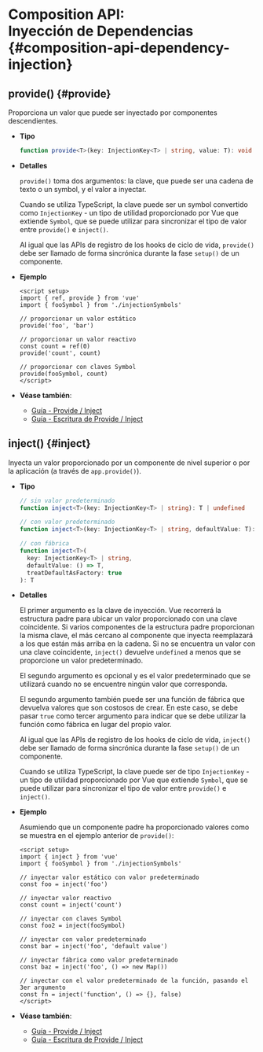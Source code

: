 # Composition API: <br>Inyección de Dependencias {#composition-api-dependency-injection}

## provide() {#provide}

Proporciona un valor que puede ser inyectado por componentes descendientes.

- **Tipo**

  ```ts
  function provide<T>(key: InjectionKey<T> | string, value: T): void
  ```

- **Detalles**

  `provide()` toma dos argumentos: la clave, que puede ser una cadena de texto o un symbol, y el valor a inyectar.

  Cuando se utiliza TypeScript, la clave puede ser un symbol convertido como `InjectionKey` - un tipo de utilidad proporcionado por Vue que extiende `Symbol`, que se puede utilizar para sincronizar el tipo de valor entre `provide()` e `inject()`.

  Al igual que las APIs de registro de los hooks de ciclo de vida, `provide()` debe ser llamado de forma sincrónica durante la fase `setup()` de un componente.

- **Ejemplo**

  ```vue
  <script setup>
  import { ref, provide } from 'vue'
  import { fooSymbol } from './injectionSymbols'

  // proporcionar un valor estático
  provide('foo', 'bar')

  // proporcionar un valor reactivo
  const count = ref(0)
  provide('count', count)

  // proporcionar con claves Symbol
  provide(fooSymbol, count)
  </script>
  ```

- **Véase también**:
  - [Guía - Provide / Inject](/guide/components/provide-inject)
  - [Guía - Escritura de Provide / Inject](/guide/typescript/composition-api#typing-provide-inject)

## inject() {#inject}

Inyecta un valor proporcionado por un componente de nivel superior o por la aplicación (a través de `app.provide()`).

- **Tipo**

  ```ts
  // sin valor predeterminado
  function inject<T>(key: InjectionKey<T> | string): T | undefined

  // con valor predeterminado
  function inject<T>(key: InjectionKey<T> | string, defaultValue: T): T

  // con fábrica
  function inject<T>(
    key: InjectionKey<T> | string,
    defaultValue: () => T,
    treatDefaultAsFactory: true
  ): T
  ```

- **Detalles**

  El primer argumento es la clave de inyección. Vue recorrerá la estructura padre para ubicar un valor proporcionado con una clave coincidente. Si varios componentes de la estructura padre proporcionan la misma clave, el más cercano al componente que inyecta reemplazará a los que están más arriba en la cadena. Si no se encuentra un valor con una clave coincidente, `inject()` devuelve `undefined` a menos que se proporcione un valor predeterminado.

  El segundo argumento es opcional y es el valor predeterminado que se utilizará cuando no se encuentre ningún valor que corresponda.

  El segundo argumento también puede ser una función de fábrica que devuelva valores que son costosos de crear. En este caso, se debe pasar `true` como tercer argumento para indicar que se debe utilizar la función como fábrica en lugar del propio valor.

  Al igual que las APIs de registro de los hooks de ciclo de vida, `inject()` debe ser llamado de forma sincrónica durante la fase `setup()` de un componente.

  Cuando se utiliza TypeScript, la clave puede ser de tipo `InjectionKey` - un tipo de utilidad proporcionado por Vue que extiende `Symbol`, que se puede utilizar para sincronizar el tipo de valor entre `provide()` e `inject()`.

- **Ejemplo**

  Asumiendo que un componente padre ha proporcionado valores como se muestra en el ejemplo anterior de `provide()`:

  ```vue
  <script setup>
  import { inject } from 'vue'
  import { fooSymbol } from './injectionSymbols'

  // inyectar valor estático con valor predeterminado
  const foo = inject('foo')

  // inyectar valor reactivo
  const count = inject('count')

  // inyectar con claves Symbol
  const foo2 = inject(fooSymbol)

  // inyectar con valor predeterminado
  const bar = inject('foo', 'default value')

  // inyectar fábrica como valor predeterminado
  const baz = inject('foo', () => new Map())

  // inyectar con el valor predeterminado de la función, pasando el 3er argumento
  const fn = inject('function', () => {}, false)
  </script>
  ```

- **Véase también**:
  - [Guía - Provide / Inject](/guide/components/provide-inject)
  - [Guía - Escritura de Provide / Inject](/guide/typescript/composition-api#typing-provide-inject)
